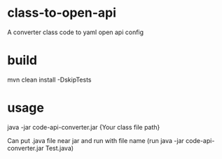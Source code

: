 # class-to-open-api
A converter class code to yaml open api config

# build
mvn clean install -DskipTests

# usage
java -jar code-api-converter.jar {Your class file path}

Can put .java file near jar and run with file name (run java -jar code-api-converter.jar Test.java)

